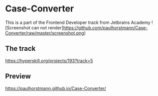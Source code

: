 # Case-Converter
 This is a part of the Frontend Developer track from Jetbrains Academy
 ![Screenshot can not render]https://github.com/paulhorstmann/Case-Converter/raw/master/screenshot.png)
 <br>
## The track
 https://hyperskill.org/projects/193?track=5
 <br>
## Preview
 https://paulhorstmann.github.io/Case-Converter/
